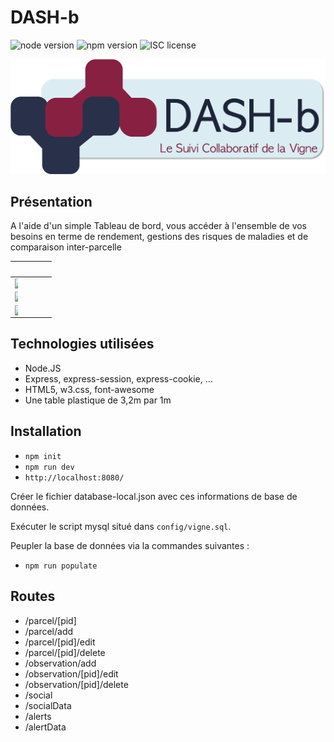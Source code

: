 # DASH-b

![node version](https://img.shields.io/badge/node-&#10878;8-green.svg)
![npm version](https://img.shields.io/badge/npm-&#10878;3.8.6-green.svg)
![ISC license](https://img.shields.io/badge/licence-ISC-blue.svg)

![logo](https://raw.githubusercontent.com/loulou123546/vigne/master/assets/logo-name.png)

## Présentation

A l'aide d'un simple Tableau de bord, vous accéder à l'ensemble de vos besoins en terme de rendement, gestions des risques de maladies et de comparaison inter-parcelle

| &nbsp; | &nbsp; | &nbsp; |
|:---:|:---:|:---:|
|<img src="https://cdn.discordapp.com/attachments/485131840814972928/485751973308792833/unknown.png" width="30%" style="float:left;width:30%;">|
<img src="https://cdn.discordapp.com/attachments/485131840814972928/485752001083211777/unknown.png" width="30%" style="float:left;width:30%;">|
<img src="https://cdn.discordapp.com/attachments/485131840814972928/485752045702217728/unknown.png" width="30%" style="float:left;width:30%;">|


## Technologies utilisées

* Node.JS
* Express, express-session, express-cookie, ...
* HTML5, w3.css, font-awesome
* Une table plastique de 3,2m par 1m

## Installation

* `npm init`
* `npm run dev`
* `http://localhost:8080/`

Créer le fichier database-local.json avec ces informations de base de données.

Exécuter le script mysql situé dans `config/vigne.sql`.

Peupler la base de données via la commandes suivantes :
* `npm run populate`

## Routes

* /parcel/[pid]
* /parcel/add
* /parcel/[pid]/edit
* /parcel/[pid]/delete
* /observation/add
* /observation/[pid]/edit
* /observation/[pid]/delete
* /social
* /socialData
* /alerts
* /alertData
